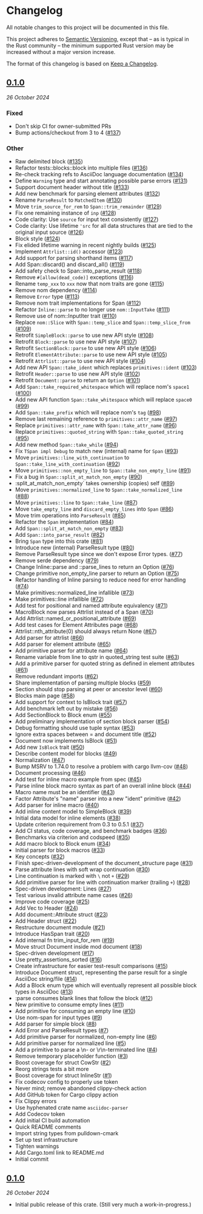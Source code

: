 # Changelog

All notable changes to this project will be documented in this file.

This project adheres to [Semantic Versioning](https://semver.org/spec/v2.0.0.html), except that – as is typical in the Rust community – the minimum supported Rust version may be increased without a major version increase.

The format of this changelog is based on [Keep a Changelog](https://keepachangelog.com/en/1.0.0/).

## [0.1.0](https://github.com/scouten/asciidoc-parser/releases/tag/v0.1.0)
_26 October 2024_

### Fixed

* Don't skip CI for owner-submitted PRs
* Bump actions/checkout from 3 to 4 ([#137](https://github.com/scouten/asciidoc-parser/pull/137))

### Other

* Raw delimited block ([#135](https://github.com/scouten/asciidoc-parser/pull/135))
* Refactor tests::blocks::block into multiple files ([#136](https://github.com/scouten/asciidoc-parser/pull/136))
* Re-check tracking refs to AsciiDoc language documentation ([#134](https://github.com/scouten/asciidoc-parser/pull/134))
* Define `Warning` type and start annotating possible parse errors ([#131](https://github.com/scouten/asciidoc-parser/pull/131))
* Support document header without title ([#133](https://github.com/scouten/asciidoc-parser/pull/133))
* Add new benchmark for parsing element attributes ([#132](https://github.com/scouten/asciidoc-parser/pull/132))
* Rename `ParseResult` to `MatchedItem` ([#130](https://github.com/scouten/asciidoc-parser/pull/130))
* Move `trim_source_for_rem` to `Span::trim_remainder` ([#129](https://github.com/scouten/asciidoc-parser/pull/129))
* Fix one remaining instance of `inp` ([#128](https://github.com/scouten/asciidoc-parser/pull/128))
* Code clarity: Use `source` for input text consistently ([#127](https://github.com/scouten/asciidoc-parser/pull/127))
* Code clarity: Use lifetime `'src` for all data structures that are tied to the original input source ([#126](https://github.com/scouten/asciidoc-parser/pull/126))
* Block style ([#124](https://github.com/scouten/asciidoc-parser/pull/124))
* Fix elided lifetime warning in recent nightly builds ([#125](https://github.com/scouten/asciidoc-parser/pull/125))
* Implement `Attrlist::id()` accessor ([#123](https://github.com/scouten/asciidoc-parser/pull/123))
* Add support for parsing shorthand items ([#117](https://github.com/scouten/asciidoc-parser/pull/117))
* Add Span::discard() and discard_all() ([#119](https://github.com/scouten/asciidoc-parser/pull/119))
* Add safety check to Span::into_parse_result ([#118](https://github.com/scouten/asciidoc-parser/pull/118))
* Remove `#[allow(dead_code)]` exceptions ([#116](https://github.com/scouten/asciidoc-parser/pull/116))
* Rename `temp_xxx` to `xxx` now that nom traits are gone ([#115](https://github.com/scouten/asciidoc-parser/pull/115))
* Remove nom dependency ([#114](https://github.com/scouten/asciidoc-parser/pull/114))
* Remove `Error` type ([#113](https://github.com/scouten/asciidoc-parser/pull/113))
* Remove nom trait implementations for Span ([#112](https://github.com/scouten/asciidoc-parser/pull/112))
* Refactor `Inline::parse` to no longer use `nom::InputTake` ([#111](https://github.com/scouten/asciidoc-parser/pull/111))
* Remove use of nom::InputIter trait ([#110](https://github.com/scouten/asciidoc-parser/pull/110))
* Replace `nom::Slice` with `Span::temp_slice` and `Span::temp_slice_from` ([#109](https://github.com/scouten/asciidoc-parser/pull/109))
* Retrofit `SimpleBlock::parse` to use new API style ([#108](https://github.com/scouten/asciidoc-parser/pull/108))
* Retrofit `Block::parse` to use new API style ([#107](https://github.com/scouten/asciidoc-parser/pull/107))
* Retrofit `SectionBlock::parse` to use new API style ([#106](https://github.com/scouten/asciidoc-parser/pull/106))
* Retrofit `ElementAttribute::parse` to use new API style ([#105](https://github.com/scouten/asciidoc-parser/pull/105))
* Retrofit `Attrlist::parse` to use new API style ([#104](https://github.com/scouten/asciidoc-parser/pull/104))
* Add new API `Span::take_ident` which replaces `primitives::ident` ([#103](https://github.com/scouten/asciidoc-parser/pull/103))
* Retrofit `Header::parse` to use new API style ([#102](https://github.com/scouten/asciidoc-parser/pull/102))
* Retrofit `Document::parse` to return an `Option` ([#101](https://github.com/scouten/asciidoc-parser/pull/101))
* Add `Span::take_required_whitespace` which will replace nom's `space1` ([#100](https://github.com/scouten/asciidoc-parser/pull/100))
* Add new API function `Span::take_whitespace` which will replace `space0` ([#99](https://github.com/scouten/asciidoc-parser/pull/99))
* Add `Span::take_prefix` which will replace nom's `tag` ([#98](https://github.com/scouten/asciidoc-parser/pull/98))
* Remove last remaining reference to `primitives::attr_name` ([#97](https://github.com/scouten/asciidoc-parser/pull/97))
* Replace `primitives::attr_name` with `Span::take_attr_name` ([#96](https://github.com/scouten/asciidoc-parser/pull/96))
* Replace `primitives::quoted_string` with `Span::take_quoted_string` ([#95](https://github.com/scouten/asciidoc-parser/pull/95))
* Add new method `Span::take_while` ([#94](https://github.com/scouten/asciidoc-parser/pull/94))
* Fix `TSpan impl Debug` to match new (internal) name for `Span` ([#93](https://github.com/scouten/asciidoc-parser/pull/93))
* Move `primitives::line_with_continuation` to `Span::take_line_with_continuation` ([#92](https://github.com/scouten/asciidoc-parser/pull/92))
* Move `primitives::non_empty_line` to `Span::take_non_empty_line` ([#91](https://github.com/scouten/asciidoc-parser/pull/91))
* Fix a bug in `Span::split_at_match_non_empty` ([#90](https://github.com/scouten/asciidoc-parser/pull/90))
* :split_at_match_non_empty` takes ownership (copies) self ([#89](https://github.com/scouten/asciidoc-parser/pull/89))
* Move `primitives::normalized_line` to `Span::take_normalized_line` ([#88](https://github.com/scouten/asciidoc-parser/pull/88))
* Move `primitives::line` to `Span::take_line` ([#87](https://github.com/scouten/asciidoc-parser/pull/87))
* Move `take_empty_line` and `discard_empty_lines` into `Span` ([#86](https://github.com/scouten/asciidoc-parser/pull/86))
* Move trim operations into `ParseResult` ([#85](https://github.com/scouten/asciidoc-parser/pull/85))
* Refactor the `Span` implementation ([#84](https://github.com/scouten/asciidoc-parser/pull/84))
* Add `Span::split_at_match_non_empty` ([#83](https://github.com/scouten/asciidoc-parser/pull/83))
* Add `Span::into_parse_result` ([#82](https://github.com/scouten/asciidoc-parser/pull/82))
* Bring `Span` type into this crate ([#81](https://github.com/scouten/asciidoc-parser/pull/81))
* Introduce new (internal) ParseResult type ([#80](https://github.com/scouten/asciidoc-parser/pull/80))
* Remove ParseResult type since we don't expose Error types. ([#77](https://github.com/scouten/asciidoc-parser/pull/77))
* Remove serde dependency ([#79](https://github.com/scouten/asciidoc-parser/pull/79))
* Change Inline::parse and ::parse_lines to return an Option ([#76](https://github.com/scouten/asciidoc-parser/pull/76))
* Change primitive non_empty_line parser to return an Option ([#75](https://github.com/scouten/asciidoc-parser/pull/75))
* Refactor handling of Inline parsing to reduce need for error handling ([#74](https://github.com/scouten/asciidoc-parser/pull/74))
* Make primitives::normalized_line infallible ([#73](https://github.com/scouten/asciidoc-parser/pull/73))
* Make primitives::line infallible ([#72](https://github.com/scouten/asciidoc-parser/pull/72))
* Add test for positional and named attribute equivalency ([#71](https://github.com/scouten/asciidoc-parser/pull/71))
* MacroBlock now parses Attrlist instead of a Span ([#70](https://github.com/scouten/asciidoc-parser/pull/70))
* Add Attrlist::named_or_positional_attribute ([#69](https://github.com/scouten/asciidoc-parser/pull/69))
* Add test cases for Element Attributes page ([#68](https://github.com/scouten/asciidoc-parser/pull/68))
* Attrlist::nth_attribute(0) should always return None ([#67](https://github.com/scouten/asciidoc-parser/pull/67))
* Add parser for attrlist ([#66](https://github.com/scouten/asciidoc-parser/pull/66))
* Add parser for element attribute ([#65](https://github.com/scouten/asciidoc-parser/pull/65))
* Add primitive parser for attribute name ([#64](https://github.com/scouten/asciidoc-parser/pull/64))
* Rename variable from line to qstr in quoted_string test suite ([#63](https://github.com/scouten/asciidoc-parser/pull/63))
* Add a primitive parser for quoted string as defined in element attributes ([#61](https://github.com/scouten/asciidoc-parser/pull/61))
* Remove redundant imports ([#62](https://github.com/scouten/asciidoc-parser/pull/62))
* Share implementation of parsing multiple blocks ([#59](https://github.com/scouten/asciidoc-parser/pull/59))
* Section should stop parsing at peer or ancestor level ([#60](https://github.com/scouten/asciidoc-parser/pull/60))
* Blocks main page ([#58](https://github.com/scouten/asciidoc-parser/pull/58))
* Add support for context to IsBlock trait ([#57](https://github.com/scouten/asciidoc-parser/pull/57))
* Add benchmark left out by mistake ([#56](https://github.com/scouten/asciidoc-parser/pull/56))
* Add SectionBlock to Block enum ([#55](https://github.com/scouten/asciidoc-parser/pull/55))
* Add preliminary implementation of section block parser ([#54](https://github.com/scouten/asciidoc-parser/pull/54))
* Debug formatting should use tuple syntax ([#53](https://github.com/scouten/asciidoc-parser/pull/53))
* Ignore extra spaces between = and document title ([#52](https://github.com/scouten/asciidoc-parser/pull/52))
* Document now implements IsBlock ([#51](https://github.com/scouten/asciidoc-parser/pull/51))
* Add new `IsBlock` trait ([#50](https://github.com/scouten/asciidoc-parser/pull/50))
* Describe content model for blocks ([#49](https://github.com/scouten/asciidoc-parser/pull/49))
* Normalization ([#47](https://github.com/scouten/asciidoc-parser/pull/47))
* Bump MSRV to 1.74.0 to resolve a problem with cargo llvm-cov ([#48](https://github.com/scouten/asciidoc-parser/pull/48))
* Document processing ([#46](https://github.com/scouten/asciidoc-parser/pull/46))
* Add test for inline macro example from spec ([#45](https://github.com/scouten/asciidoc-parser/pull/45))
* Parse inline block macro syntax as part of an overall inline block ([#44](https://github.com/scouten/asciidoc-parser/pull/44))
* Macro name must be an identifier ([#43](https://github.com/scouten/asciidoc-parser/pull/43))
* Factor Attribute's "name" parser into a new "ident" primitive ([#42](https://github.com/scouten/asciidoc-parser/pull/42))
* Add parser for inline macro ([#40](https://github.com/scouten/asciidoc-parser/pull/40))
* Add inline content model to SimpleBlock ([#39](https://github.com/scouten/asciidoc-parser/pull/39))
* Initial data model for inline elements ([#38](https://github.com/scouten/asciidoc-parser/pull/38))
* Update criterion requirement from 0.3 to 0.5.1 ([#37](https://github.com/scouten/asciidoc-parser/pull/37))
* Add CI status, code coverage, and benchmark badges ([#36](https://github.com/scouten/asciidoc-parser/pull/36))
* Benchmarks via criterion and codspeed ([#35](https://github.com/scouten/asciidoc-parser/pull/35))
* Add macro block to Block enum ([#34](https://github.com/scouten/asciidoc-parser/pull/34))
* Initial parser for block macros ([#33](https://github.com/scouten/asciidoc-parser/pull/33))
* Key concepts ([#32](https://github.com/scouten/asciidoc-parser/pull/32))
* Finish spec-driven-development of the document_structure page ([#31](https://github.com/scouten/asciidoc-parser/pull/31))
* Parse attribute lines with soft wrap continuation ([#30](https://github.com/scouten/asciidoc-parser/pull/30))
* Line continuation is marked with `\` not `+` ([#29](https://github.com/scouten/asciidoc-parser/pull/29))
* Add primitive parser for line with continuation marker (trailing `+`) ([#28](https://github.com/scouten/asciidoc-parser/pull/28))
* Spec-driven development: Lines ([#27](https://github.com/scouten/asciidoc-parser/pull/27))
* Test various invalid attribute name cases ([#26](https://github.com/scouten/asciidoc-parser/pull/26))
* Improve code coverage ([#25](https://github.com/scouten/asciidoc-parser/pull/25))
* Add Vec<Attribute> to Header ([#24](https://github.com/scouten/asciidoc-parser/pull/24))
* Add document::Attribute struct ([#23](https://github.com/scouten/asciidoc-parser/pull/23))
* Add Header struct ([#22](https://github.com/scouten/asciidoc-parser/pull/22))
* Restructure document module ([#21](https://github.com/scouten/asciidoc-parser/pull/21))
* Introduce HasSpan trait ([#20](https://github.com/scouten/asciidoc-parser/pull/20))
* Add internal fn trim_input_for_rem ([#19](https://github.com/scouten/asciidoc-parser/pull/19))
* Move struct Document inside mod document ([#18](https://github.com/scouten/asciidoc-parser/pull/18))
* Spec-driven development ([#17](https://github.com/scouten/asciidoc-parser/pull/17))
* Use pretty_assertions_sorted ([#16](https://github.com/scouten/asciidoc-parser/pull/16))
* Create infrastructure for easier test-result comparisons ([#15](https://github.com/scouten/asciidoc-parser/pull/15))
* Introduce Document struct, representing the parse result for a single AsciiDoc string/file ([#14](https://github.com/scouten/asciidoc-parser/pull/14))
* Add a Block enum type which will eventually represent all possible block types in AsciiDoc ([#13](https://github.com/scouten/asciidoc-parser/pull/13))
* :parse consumes blank lines that follow the block ([#12](https://github.com/scouten/asciidoc-parser/pull/12))
* New primitive to consume empty lines ([#11](https://github.com/scouten/asciidoc-parser/pull/11))
* Add primitive for consuming an empty line ([#10](https://github.com/scouten/asciidoc-parser/pull/10))
* Use nom-span for input types ([#9](https://github.com/scouten/asciidoc-parser/pull/9))
* Add parser for simple block ([#8](https://github.com/scouten/asciidoc-parser/pull/8))
* Add Error and ParseResult types ([#7](https://github.com/scouten/asciidoc-parser/pull/7))
* Add primitive parser for normalized, non-empty line ([#6](https://github.com/scouten/asciidoc-parser/pull/6))
* Add primitive parser for normalized line ([#5](https://github.com/scouten/asciidoc-parser/pull/5))
* Add a primitive to parse a \n- or \r\n-terminated line ([#4](https://github.com/scouten/asciidoc-parser/pull/4))
* Remove temporary placeholder function ([#3](https://github.com/scouten/asciidoc-parser/pull/3))
* Boost coverage for struct CowStr ([#2](https://github.com/scouten/asciidoc-parser/pull/2))
* Reorg strings tests a bit more
* Boost coverage for struct InlineStr ([#1](https://github.com/scouten/asciidoc-parser/pull/1))
* Fix codecov config to properly use token
* Never mind; remove abandoned clippy-check action
* Add GitHub token for Cargo clippy action
* Fix Clippy errors
* Use hyphenated crate name `asciidoc-parser`
* Add Codecov token
* Add initial CI build automation
* Quick README comments
* Import string types from pulldown-cmark
* Set up test infrastructure
* Tighten warnings
* Add Cargo.toml link to README.md
* Initial commit

## [0.1.0](https://github.com/scouten/asciidoc-parser/releases/tag/v0.1.0)
_26 October 2024_

* Initial public release of this crate. (Still very much a work-in-progress.)
